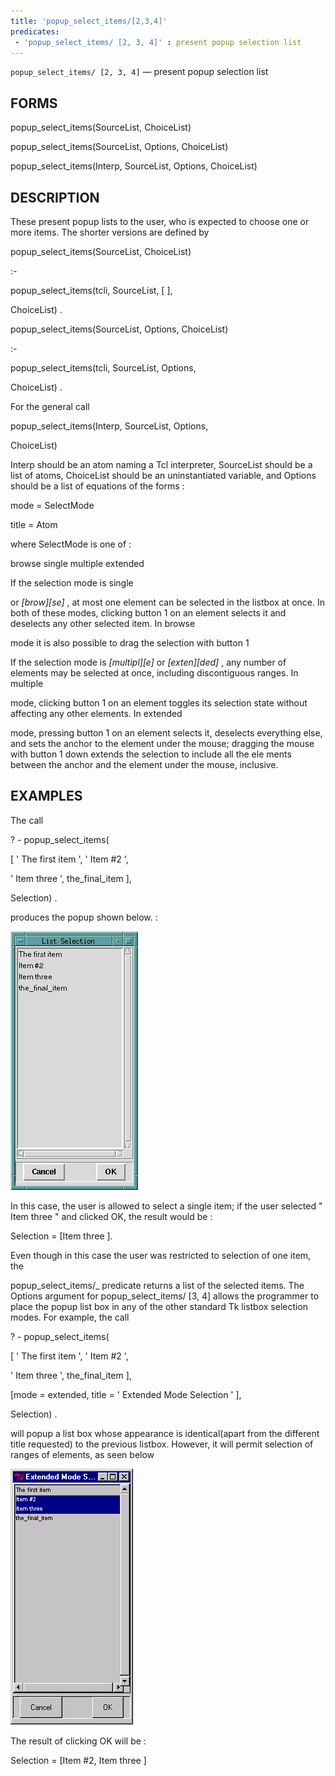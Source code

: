 ```yaml
---
title: 'popup_select_items/[2,3,4]'
predicates:
 - 'popup_select_items/ [2, 3, 4]' : present popup selection list
---
```

`popup_select_items/ [2, 3, 4]` — present popup selection list


## FORMS

popup_select_items(SourceList, ChoiceList)

popup_select_items(SourceList, Options, ChoiceList)

popup_select_items(Interp, SourceList, Options, ChoiceList)


## DESCRIPTION

These present popup lists to the user, who is expected to choose one or more items. The shorter versions are defined by

popup_select_items(SourceList, ChoiceList)

:-

popup_select_items(tcli, SourceList, [ ],

ChoiceList) .


popup_select_items(SourceList, Options, ChoiceList)

:-

popup_select_items(tcli, SourceList, Options,

ChoiceList) .

For the general call

popup_select_items(Interp, SourceList, Options,

ChoiceList)

Interp should be an atom naming a Tcl interpreter, SourceList should be a list of atoms, ChoiceList should be an uninstantiated variable, and Options should be a list of equations of the forms :

mode = SelectMode

title = Atom

where SelectMode is one of :

browse single multiple extended

If the selection mode is
single

or
_[brow][se]_
, at most one element can be selected in the listbox at once. In both of these modes, clicking button 1 on an element selects it and deselects any other selected item. In
browse

mode it is also possible to drag the selection with button 1

If the selection mode is
_[multipl][e]_
or
_[exten][ded]_
, any number of elements may be selected at once, including discontiguous ranges. In
multiple

mode, clicking button 1 on an element toggles its selection state without affecting any other elements. In
extended

mode, pressing button 1 on an element selects it, deselects everything else, and sets the anchor to the element under the mouse; dragging the mouse with button 1 down extends the selection to include all the ele ments between the anchor and the element under the mouse, inclusive.


## EXAMPLES

The call

? - popup_select_items(

[ ' The first item ', ' Item #2 ',

' Item three ', the_final_item ],

Selection) .


produces the popup shown below. :

![](images/popup_list_select-1.gif)

In this case, the user is allowed to select a single item; if the user selected " Item three " and clicked OK, the result would be :

Selection = [Item three ].

Even though in this case the user was restricted to selection of one item, the

popup_select_items/_ predicate returns a list of the selected items. The Options argument for popup_select_items/ [3, 4] allows the programmer to place the popup list box in any of the other standard Tk listbox selection modes. For example, the call

? - popup_select_items(

[ ' The first item ', ' Item #2 ',

' Item three ', the_final_item ],

[mode = extended, title = ' Extended Mode Selection ' ],

Selection) .


will popup a list box whose appearance is identical(apart from the different title requested) to the previous listbox. However, it will permit selection of ranges of elements, as seen below

![](images/popup_list_choice-2.gif)

The result of clicking OK will be :

Selection = [Item #2, Item three ]

